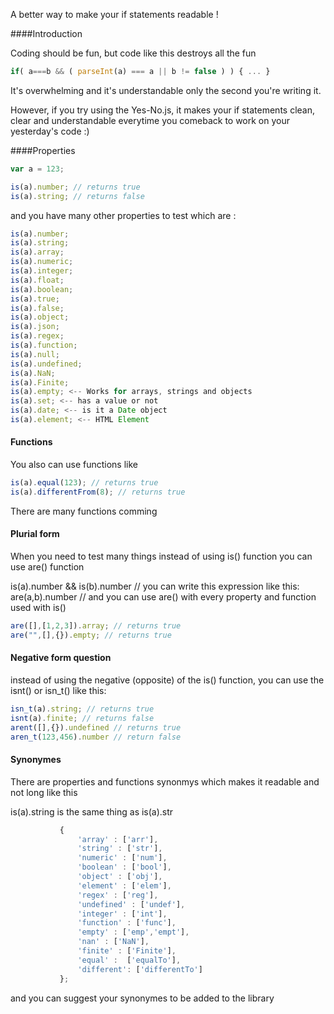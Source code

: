 
A better way to make your if statements readable !

####Introduction 

Coding should be fun, but code like this destroys all the fun
 ```javascript
if( a===b && ( parseInt(a) === a || b != false ) ) { ... }
```
It's overwhelming and it's understandable only the second you're writing it.

However, if you try using the Yes-No.js, it makes your if statements clean, clear and understandable everytime you comeback to work on your yesterday's code :)

####Properties

 ```javascript
var a = 123;

is(a).number; // returns true
is(a).string; // returns false

```
and you have many other properties to test which are :

 ```javascript
is(a).number;
is(a).string;
is(a).array;
is(a).numeric;
is(a).integer;
is(a).float;
is(a).boolean;
is(a).true;
is(a).false;
is(a).object;
is(a).json;
is(a).regex;
is(a).function;
is(a).null;
is(a).undefined;
is(a).NaN;
is(a).Finite;
is(a).empty; <-- Works for arrays, strings and objects
is(a).set; <-- has a value or not
is(a).date; <-- is it a Date object
is(a).element; <-- HTML Element
```

#### Functions

You also can use functions like
			
 ```javascript
is(a).equal(123); // returns true
is(a).differentFrom(8); // returns true
```

There are many functions comming
#### Plurial form

When you need to test many things instead of using is() function you can use are() function

is(a).number && is(b).number // you can write this expression like this:
are(a,b).number // and you can use are() with every property and function used with is()

 ```javascript
are([],[1,2,3]).array; // returns true
are("",[],{}).empty; // returns true
```

#### Negative form question

instead of using the negative (opposite) of the is() function, you can use the isnt() or isn_t() like this:

 ```javascript
isn_t(a).string; // returns true
isnt(a).finite; // returns false
arent([],{}).undefined // returns true
aren_t(123,456).number // return false
```

#### Synonymes 
There are properties and functions synonmys which makes it readable and not long like this

is(a).string is the same thing as is(a).str

 ```javascript
			{
				'array' : ['arr'],
				'string' : ['str'],
				'numeric' : ['num'],
				'boolean' : ['bool'],
				'object' : ['obj'],
				'element' : ['elem'],
				'regex' : ['reg'],
				'undefined' : ['undef'],
				'integer' : ['int'],
				'function' : ['func'],
				'empty' : ['emp','empt'],
				'nan' : ['NaN'],
				'finite' : ['Finite'],
				'equal' :  ['equalTo'],
				'different': ['differentTo']
			};
```
			
and you can suggest your synonymes to be added to the library
